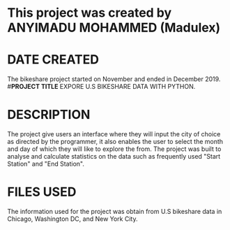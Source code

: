 # This project was created by ANYIMADU MOHAMMED (Madulex)
# __DATE CREATED__
The bikeshare project started on November and ended in December 2019.
#**PROJECT TITLE**
EXPORE U.S BIKESHARE DATA WITH PYTHON.
# __DESCRIPTION__
The project give users an interface where they will input the city of choice as directed by the programmer, it also enables the user to select the month and day of which they will like to explore the from.
The project was built to analyse and calculate statistics on the data such as frequently used "Start Station" and "End Station".

# __FILES USED__
The information used for the project was obtain from U.S bikeshare data in Chicago, Washington DC, and New York City.
